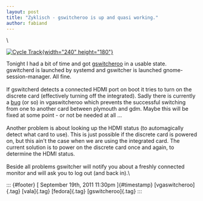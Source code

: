 ```yaml
---
layout: post
title: "Zyklisch - gswitcheroo is up and quasi working."
author: fabiand
---
```




\

[![Cycle
Track](http://farm1.static.flickr.com/137/371312642_7af19fe86b_m.jpg){width="240"
height="180"}](http://www.flickr.com/photos/drinksmachine/371312642/ "Cycle Track von drinksmachine bei Flickr")

Tonight I had a bit of time and got
[gswitcheroo](https://gitorious.org/valastuff/gswitcheroo) in a usable
state.\
gswitcherd is launched by systemd and gswitcher is launched
gnome-session-manager. All fine.\
\
If gswitcherd detects a connected HDMI port on boot it tries to turn on
the discrete card (effectively turning off the integrated). Sadly there
is currently a [bug](https://bugs.freedesktop.org/show_bug.cgi?id=41002)
(or so) in vgaswitcheroo which prevents the successful switching from
one to another card between plymouth and gdm. Maybe this will be fixed
at some point - or not be needed at all ...\
\
Another problem is about looking up the HDMI status (to automagically
detect what card to use). This is just possible if the discrete card is
powered on, but this ain't the case when we are using the integrated
card. The current solution is to power on the discrete card once and
again, to determine the HDMI status.\
\
Beside all problems gswitcher will notify you about a freshly connected
monitor and will ask you to log out (and back in).\

::: {#footer}
[ September 19th, 2011 11:30pm ]{#timestamp} [vgaswitcheroo]{.tag}
[vala]{.tag} [fedora]{.tag} [gswitcheroo]{.tag}
:::
